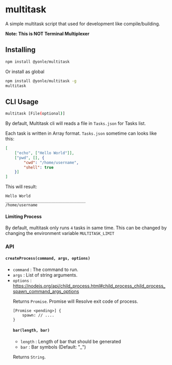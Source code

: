 # multitask
A simple multitask script that used for development like compile/building.

**Note: This is NOT Terminal Multiplexer**

## Installing
```sh
npm install @yonle/multitask
```
Or install as global
```sh
npm install @yonle/multitask -g
multitask
```

## CLI Usage
```sh
multitask [File(optional)]
```
By default, Multitask cli will reads a file in `Tasks.json` for Tasks list. 

Each task is written in Array format. `Tasks.json` sometime can looks like this:

```json
[
	["echo", ["Hello World"]],
	["pwd", [], {
		"cwd": "/home/username",
		"shell": true
	}]
]
```
This will result:
```
Hello World
___________________________________
/home/username
```

#### Limiting Process
By default, multitask only runs `4` tasks in same time. This can be changed by changing the environment variable `MULTITASK_LIMIT`

### API
#### `createProcess(command, args, options)`
* `command` <string>: The command to run.
* `args` <array>: List of string arguments.
* `options` <Object>: https://nodejs.org/api/child_process.html#child_process_child_process_spawn_command_args_options

Returns `Promise`. Promise will Resolve exit code of process.
```
[Promise <pending>] {
	spawn: // ....
}
```

#### `bar(length, bar)`
* `length` <Number>: Length of bar that should be generated
* `bar` <string>: Bar symbols (Default: "_")

Returns `String`.

